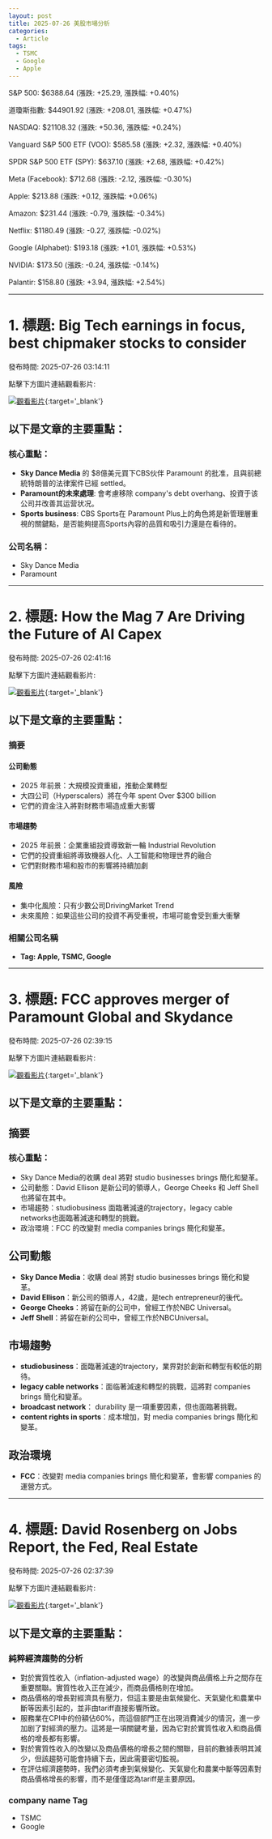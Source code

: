 ```yaml
---
layout: post
title: 2025-07-26 美股市場分析
categories:
  - Article
tags:
  - TSMC
  - Google
  - Apple
---
```



S&P 500: $6388.64 (漲跌: +25.29, 漲跌幅: +0.40%)


道瓊斯指數: $44901.92 (漲跌: +208.01, 漲跌幅: +0.47%)


NASDAQ: $21108.32 (漲跌: +50.36, 漲跌幅: +0.24%)


Vanguard S&P 500 ETF (VOO): $585.58 (漲跌: +2.32, 漲跌幅: +0.40%)


SPDR S&P 500 ETF (SPY): $637.10 (漲跌: +2.68, 漲跌幅: +0.42%)


Meta (Facebook): $712.68 (漲跌: -2.12, 漲跌幅: -0.30%)


Apple: $213.88 (漲跌: +0.12, 漲跌幅: +0.06%)


Amazon: $231.44 (漲跌: -0.79, 漲跌幅: -0.34%)


Netflix: $1180.49 (漲跌: -0.27, 漲跌幅: -0.02%)


Google (Alphabet): $193.18 (漲跌: +1.01, 漲跌幅: +0.53%)


NVIDIA: $173.50 (漲跌: -0.24, 漲跌幅: -0.14%)


Palantir: $158.80 (漲跌: +3.94, 漲跌幅: +2.54%)



---
# 1. 標題: Big Tech earnings in focus, best chipmaker stocks to consider
發布時間: 2025-07-26 03:14:11

點擊下方圖片連結觀看影片:

 [![觀看影片](https://i.ytimg.com/vi/it4rhAbe7iE/sddefault.jpg)](https://www.youtube.com/watch?v=it4rhAbe7iE){:target='_blank'}

## 以下是文章的主要重點：

### 核心重點：

* **Sky Dance Media** 的 $8億美元買下CBS伙伴 Paramount 的批准，且與前總統特朗普的法律案件已經 settled。
* **Paramount的未來處理**: 會考慮移除 company's debt overhang、投資于该公司并改善其运营状况。
* **Sports business**: CBS Sports在 Paramount Plus上的角色將是新管理層重視的關鍵點，是否能夠提高Sports內容的品質和吸引力還是在看待的。

### 公司名稱：

* Sky Dance Media
* Paramount

---
# 2. 標題: How the Mag 7 Are Driving the Future of AI Capex
發布時間: 2025-07-26 02:41:16

點擊下方圖片連結觀看影片:

 [![觀看影片](https://i.ytimg.com/vi/P78PTn6plok/sddefault.jpg)](https://www.youtube.com/watch?v=P78PTn6plok){:target='_blank'}

## 以下是文章的主要重點：

### **摘要**

#### **公司動態**

* 2025 年前景：大規模投資重組，推動企業轉型
* 大四公司（Hyperscalers）將在今年 spent Over $300 billion
* 它們的資金注入將對財務市場造成重大影響

#### **市場趨勢**

* 2025 年前景：企業重組投資導致新一輪 Industrial Revolution
* 它們的投資重組將導致機器人化、人工智能和物理世界的融合
* 它們對財務市場和股市的影響將持續加劇

#### **風險**

* 集中化風險：只有少數公司DrivingMarket Trend
* 未來風險：如果這些公司的投資不再受重視，市場可能會受到重大衝擊

### **相關公司名稱**

* **Tag: Apple, TSMC, Google**

---
# 3. 標題: FCC approves merger of Paramount Global and Skydance
發布時間: 2025-07-26 02:39:15

點擊下方圖片連結觀看影片:

 [![觀看影片](https://i.ytimg.com/vi/xN1O1NSkt3E/sddefault.jpg)](https://www.youtube.com/watch?v=xN1O1NSkt3E){:target='_blank'}

## 以下是文章的主要重點：

## 摘要
### 核心重點：
* Sky Dance Media的收購 deal 將對 studio businesses brings 簡化和變革。
* 公司動態：David Ellison 是新公司的領導人，George Cheeks 和 Jeff Shell 也將留在其中。
* 市場趨勢：studiobusiness 面臨著減速的trajectory，legacy cable networks也面臨著減速和轉型的挑戰。
* 政治環境：FCC 的改變對 media companies brings 簡化和變革。

## 公司動態

* **Sky Dance Media**：收購 deal 將對 studio businesses brings 簡化和變革。
* **David Ellison**：新公司的領導人，42歲，是tech entrepreneur的後代。
* **George Cheeks**：將留在新的公司中，曾經工作於NBC Universal。
* **Jeff Shell**：將留在新的公司中，曾經工作於NBCUniversal。

## 市場趨勢

* **studiobusiness**：面臨著減速的trajectory，業界對於創新和轉型有較低的期待。
* **legacy cable networks**：面临著減速和轉型的挑戰，這將對 companies brings 簡化和變革。
* **broadcast network**： durability 是一項重要因素，但也面臨著挑戰。
* **content rights in sports**：成本增加，對 media companies brings 簡化和變革。

## 政治環境

* **FCC**：改變對 media companies brings 簡化和變革，會影響 companies 的運營方式。

---
# 4. 標題: David Rosenberg on Jobs Report, the Fed, Real Estate
發布時間: 2025-07-26 02:37:39

點擊下方圖片連結觀看影片:

 [![觀看影片](https://i.ytimg.com/vi/z9_vZF5mkrU/sddefault.jpg)](https://www.youtube.com/watch?v=z9_vZF5mkrU){:target='_blank'}

## 以下是文章的主要重點：

### 純粹經濟趨勢的分析

*   對於實質性收入（inflation-adjusted wage）的改變與商品價格上升之間存在重要關聯。實質性收入正在減少，而商品價格則在增加。
*   商品價格的增長對經濟具有壓力，但這主要是由氣候變化、天氣變化和農業中斷等因素引起的，並非由tariff直接影響所致。
*   服務業在CPI中的份額佔60%，而這個部門正在出現消費減少的情況，進一步加剧了對經濟的壓力。這將是一項關鍵考量，因為它對於實質性收入和商品價格的增長都有影響。
*   對於實質性收入的改變以及商品價格的增長之間的關聯，目前的數據表明其減少，但該趨勢可能會持續下去，因此需要密切監視。
*   在評估經濟趨勢時，我們必須考慮到氣候變化、天氣變化和農業中斷等因素對商品價格增長的影響，而不是僅僅認為tariff是主要原因。

### company name Tag

*   TSMC
*   Google

